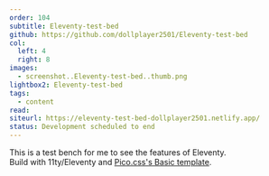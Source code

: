 ```yaml
---
order: 104
subtitle: Eleventy-test-bed
github: https://github.com/dollplayer2501/Eleventy-test-bed
col:
  left: 4
  right: 8
images:
  - screenshot..Eleventy-test-bed..thumb.png
lightbox2: Eleventy-test-bed
tags:
  - content
read:
siteurl: https://eleventy-test-bed-dollplayer2501.netlify.app/
status: Development scheduled to end
---
```



This is a test bench for me to see the features of Eleventy.  
Build with 11ty/Eleventy and [Pico.css's Basic template](https://picocss.com/examples/basic-template/).
